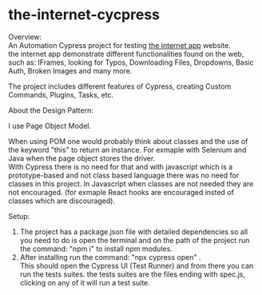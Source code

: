 # the-internet-cycpress

Overview:  
An Automation Cypress project for testing [the internet app](https://the-internet.herokuapp.com/) website.  
the internet app demonstrate different functionalities found on the web,  
such as: IFrames, looking for Typos, Downloading Files, Dropdowns, Basic Auth, Broken Images and many more.

The project includes different features of Cypress, creating Custom Commands, Plugins, Tasks, etc.  

About the Design Pattern:  

I use Page Object Model.  

When using POM one would probably think about classes and the use of the keyword "this" to return an instance.
For exmaple with Selenium and Java when the page object stores the driver.  
With Cypress there is no need for that and with javascript which is a prototype-based and not class based language there was no need for classes in this project.
In Javascript when classes are not needed they are not encouraged. (for exmaple React hooks are encouraged insted of classes which are discouraged).



Setup:  
1) The project has a package.json file with detailed dependencies so all you need to do is open the terminal and on the path of the project run the command: "npm i"
to install npm modules.  
2) After installing run the command: "npx cypress open" .  
This should open the Cypress UI (Test Runner) and from there you can run the tests suites.
the tests suites are the files ending with spec.js, clicking on any of it will run a test suite.
